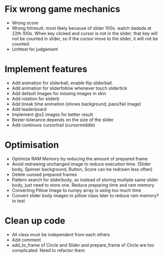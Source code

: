 # Fix wrong game mechanics
- Wrong score
- Wrong hitresult, most likely because of slider 100s. watch dadada at 22th 100s. When key clicked and cursor is not in the slider, that key will not be counted in slider, so if the cursor move to the slider, it will not be counted.
- Unittest for judgement

# Implement features
- Add animation for sliderball, enable flip sliderball.
- Add animation for sliderfollow whenever touch slidertick
- Add default images for missing images in skin
- Add rotation for sliderb
- Add break time animation (shows background, pass/fail image)
- Add leaderboard
- Implement @x2 images for better result
- Bezier tolerance depends on the size of the slider
- Add continuos cursortrail (cursormiddle)

# Optimisation
- Optimize RAM Memory by reducing the amount of prepared frame
- Avoid redrawing unchanged image to reduce execution time. (Slider body, Spinner background, Button, Score can be redrawn less often)
- Delete uunsed prepared frames
- Pattern search for sliderbody, so instead of storing multiple same slider body, just need to store one. Reduce preparing time and ram memory
- Converting Pillow Image to numpy array is using too much time
- Convert slider body images to pillow class later to reduce ram memory? to test

# Clean up code
- All class must be independent from each others
- Add comment
- add_to_frame of Circle and Slider and prepare_frame of Circle are too complicated. Need to refactor them
